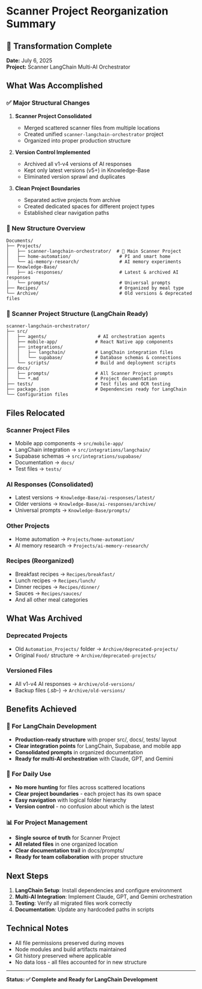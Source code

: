 # Scanner Project Reorganization Summary

## 🎯 Transformation Complete

**Date:** July 6, 2025  
**Project:** Scanner LangChain Multi-AI Orchestrator  

## What Was Accomplished

### ✅ Major Structural Changes

1. **Scanner Project Consolidated**
   - Merged scattered scanner files from multiple locations
   - Created unified `scanner-langchain-orchestrator` project
   - Organized into proper production structure

2. **Version Control Implemented**
   - Archived all v1-v4 versions of AI responses
   - Kept only latest versions (v5+) in Knowledge-Base
   - Eliminated version sprawl and duplicates

3. **Clean Project Boundaries**
   - Separated active projects from archive
   - Created dedicated spaces for different project types
   - Established clear navigation paths

### 📁 New Structure Overview

```
Documents/
├── Projects/
│   ├── scanner-langchain-orchestrator/  # 🎯 Main Scanner Project
│   ├── home-automation/                  # PI and smart home
│   └── ai-memory-research/               # AI memory experiments
├── Knowledge-Base/
│   ├── ai-responses/                     # Latest & archived AI responses
│   └── prompts/                          # Universal prompts
├── Recipes/                              # Organized by meal type
└── Archive/                              # Old versions & deprecated files
```

### 🚀 Scanner Project Structure (LangChain Ready)

```
scanner-langchain-orchestrator/
├── src/
│   ├── agents/                   # AI orchestration agents
│   ├── mobile-app/              # React Native app components
│   ├── integrations/
│   │   ├── langchain/           # LangChain integration files
│   │   └── supabase/            # Database schemas & connections
│   └── scripts/                 # Build and deployment scripts
├── docs/
│   ├── prompts/                 # All Scanner Project prompts
│   └── *.md                     # Project documentation
├── tests/                       # Test files and OCR testing
├── package.json                 # Dependencies ready for LangChain
└── Configuration files
```

## Files Relocated

### Scanner Project Files
- Mobile app components → `src/mobile-app/`
- LangChain integration → `src/integrations/langchain/`
- Supabase schemas → `src/integrations/supabase/`
- Documentation → `docs/`
- Test files → `tests/`

### AI Responses (Consolidated)
- Latest versions → `Knowledge-Base/ai-responses/latest/`
- Older versions → `Knowledge-Base/ai-responses/archive/`
- Universal prompts → `Knowledge-Base/prompts/`

### Other Projects
- Home automation → `Projects/home-automation/`
- AI memory research → `Projects/ai-memory-research/`

### Recipes (Reorganized)
- Breakfast recipes → `Recipes/breakfast/`
- Lunch recipes → `Recipes/lunch/`
- Dinner recipes → `Recipes/dinner/`
- Sauces → `Recipes/sauces/`
- And all other meal categories

## What Was Archived

### Deprecated Projects
- Old `Automation_Projects/` folder → `Archive/deprecated-projects/`
- Original `Food/` structure → `Archive/deprecated-projects/`

### Versioned Files
- All v1-v4 AI responses → `Archive/old-versions/`
- Backup files (*.sb-*) → `Archive/old-versions/`

## Benefits Achieved

### 🎯 For LangChain Development
- **Production-ready structure** with proper src/, docs/, tests/ layout
- **Clear integration points** for LangChain, Supabase, and mobile app
- **Consolidated prompts** in organized documentation
- **Ready for multi-AI orchestration** with Claude, GPT, and Gemini

### 🧹 For Daily Use
- **No more hunting** for files across scattered locations
- **Clear project boundaries** - each project has its own space
- **Easy navigation** with logical folder hierarchy
- **Version control** - no confusion about which is the latest

### 📊 For Project Management
- **Single source of truth** for Scanner Project
- **All related files** in one organized location
- **Clear documentation trail** in docs/prompts/
- **Ready for team collaboration** with proper structure

## Next Steps

1. **LangChain Setup**: Install dependencies and configure environment
2. **Multi-AI Integration**: Implement Claude, GPT, and Gemini orchestration
3. **Testing**: Verify all migrated files work correctly
4. **Documentation**: Update any hardcoded paths in scripts

## Technical Notes

- All file permissions preserved during moves
- Node modules and build artifacts maintained
- Git history preserved where applicable
- No data loss - all files accounted for in new structure

---

**Status: ✅ Complete and Ready for LangChain Development**